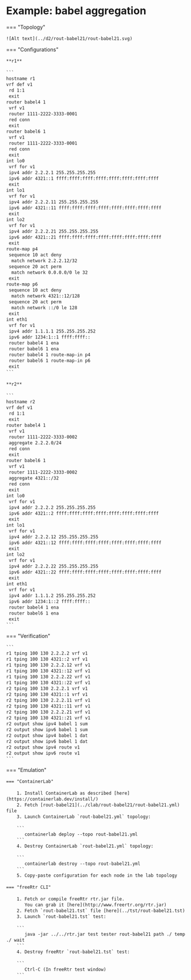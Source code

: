 # Example: babel aggregation

=== "Topology"

    ![Alt text](../d2/rout-babel21/rout-babel21.svg)

=== "Configurations"

    **r1**

    ```
    hostname r1
    vrf def v1
     rd 1:1
     exit
    router babel4 1
     vrf v1
     router 1111-2222-3333-0001
     red conn
     exit
    router babel6 1
     vrf v1
     router 1111-2222-3333-0001
     red conn
     exit
    int lo0
     vrf for v1
     ipv4 addr 2.2.2.1 255.255.255.255
     ipv6 addr 4321::1 ffff:ffff:ffff:ffff:ffff:ffff:ffff:ffff
     exit
    int lo1
     vrf for v1
     ipv4 addr 2.2.2.11 255.255.255.255
     ipv6 addr 4321::11 ffff:ffff:ffff:ffff:ffff:ffff:ffff:ffff
     exit
    int lo2
     vrf for v1
     ipv4 addr 2.2.2.21 255.255.255.255
     ipv6 addr 4321::21 ffff:ffff:ffff:ffff:ffff:ffff:ffff:ffff
     exit
    route-map p4
     sequence 10 act deny
      match network 2.2.2.12/32
     sequence 20 act perm
      match network 0.0.0.0/0 le 32
     exit
    route-map p6
     sequence 10 act deny
      match network 4321::12/128
     sequence 20 act perm
      match network ::/0 le 128
     exit
    int eth1
     vrf for v1
     ipv4 addr 1.1.1.1 255.255.255.252
     ipv6 addr 1234:1::1 ffff:ffff::
     router babel4 1 ena
     router babel6 1 ena
     router babel4 1 route-map-in p4
     router babel6 1 route-map-in p6
     exit
    ```

    **r2**

    ```
    hostname r2
    vrf def v1
     rd 1:1
     exit
    router babel4 1
     vrf v1
     router 1111-2222-3333-0002
     aggregate 2.2.2.0/24
     red conn
     exit
    router babel6 1
     vrf v1
     router 1111-2222-3333-0002
     aggregate 4321::/32
     red conn
     exit
    int lo0
     vrf for v1
     ipv4 addr 2.2.2.2 255.255.255.255
     ipv6 addr 4321::2 ffff:ffff:ffff:ffff:ffff:ffff:ffff:ffff
     exit
    int lo1
     vrf for v1
     ipv4 addr 2.2.2.12 255.255.255.255
     ipv6 addr 4321::12 ffff:ffff:ffff:ffff:ffff:ffff:ffff:ffff
     exit
    int lo2
     vrf for v1
     ipv4 addr 2.2.2.22 255.255.255.255
     ipv6 addr 4321::22 ffff:ffff:ffff:ffff:ffff:ffff:ffff:ffff
     exit
    int eth1
     vrf for v1
     ipv4 addr 1.1.1.2 255.255.255.252
     ipv6 addr 1234:1::2 ffff:ffff::
     router babel4 1 ena
     router babel6 1 ena
     exit
    ```

=== "Verification"

    ```
    r1 tping 100 130 2.2.2.2 vrf v1
    r1 tping 100 130 4321::2 vrf v1
    r1 tping 100 130 2.2.2.12 vrf v1
    r1 tping 100 130 4321::12 vrf v1
    r1 tping 100 130 2.2.2.22 vrf v1
    r1 tping 100 130 4321::22 vrf v1
    r2 tping 100 130 2.2.2.1 vrf v1
    r2 tping 100 130 4321::1 vrf v1
    r2 tping 100 130 2.2.2.11 vrf v1
    r2 tping 100 130 4321::11 vrf v1
    r2 tping 100 130 2.2.2.21 vrf v1
    r2 tping 100 130 4321::21 vrf v1
    r2 output show ipv4 babel 1 sum
    r2 output show ipv6 babel 1 sum
    r2 output show ipv4 babel 1 dat
    r2 output show ipv6 babel 1 dat
    r2 output show ipv4 route v1
    r2 output show ipv6 route v1
    ```

=== "Emulation"

    === "ContainerLab"

        1. Install ContainerLab as described [here](https://containerlab.dev/install/)  
        2. Fetch [rout-babel21](../clab/rout-babel21/rout-babel21.yml) file  
        3. Launch ContainerLab `rout-babel21.yml` topology:  

        ```
           containerlab deploy --topo rout-babel21.yml  
        ```
        4. Destroy ContainerLab `rout-babel21.yml` topology:  

        ```
           containerlab destroy --topo rout-babel21.yml  
        ```
        5. Copy-paste configuration for each node in the lab topology

    === "freeRtr CLI"

        1. Fetch or compile freeRtr rtr.jar file.  
           You can grab it [here](http://www.freertr.org/rtr.jar)  
        2. Fetch `rout-babel21.tst` file [here](../tst/rout-babel21.tst)  
        3. Launch `rout-babel21.tst` test:  

        ```
           java -jar ../../rtr.jar test tester rout-babel21 path ./ temp ./ wait
        ```
        4. Destroy freeRtr `rout-babel21.tst` test:  

        ```
           Ctrl-C (In freeRtr test window)
        ```

